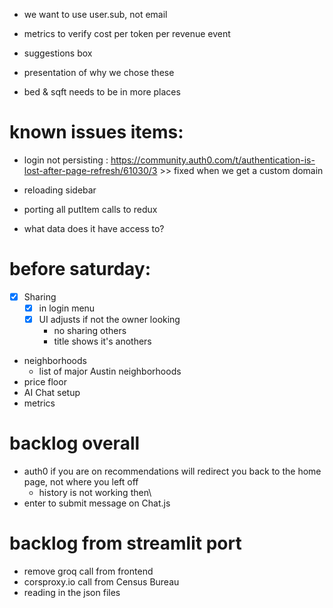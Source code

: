 - we want to use user.sub, not email

- metrics to verify cost per token per revenue event


- suggestions box
- presentation of why we chose these
- bed & sqft needs to be in more places

# known issues items:
- login not persisting : https://community.auth0.com/t/authentication-is-lost-after-page-refresh/61030/3 >> fixed when we get a custom domain
- reloading sidebar
- porting all putItem calls to redux

- what data does it have access to?

# before saturday:
- [x] Sharing 
    - [x] in login menu
    - [x] UI adjusts if not the owner looking
        - no sharing others
        - title shows it's anothers
- neighborhoods
    - list of major Austin neighborhoods
- price floor
- AI Chat setup
- metrics

# backlog overall
- auth0 if you are on recommendations will redirect you back to the home page, not where you left off
    - history is not working then\
- enter to submit message on Chat.js

# backlog from streamlit port
- remove groq call from frontend
- corsproxy.io call from Census Bureau
- reading in the json files